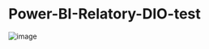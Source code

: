 # Power-BI-Relatory-DIO-test
![image](https://github.com/eliseuchagas/Power-BI-Relatory-DIO-test/assets/138076358/0b6df7e5-6519-41b0-a2c6-797a0c6112a9)
